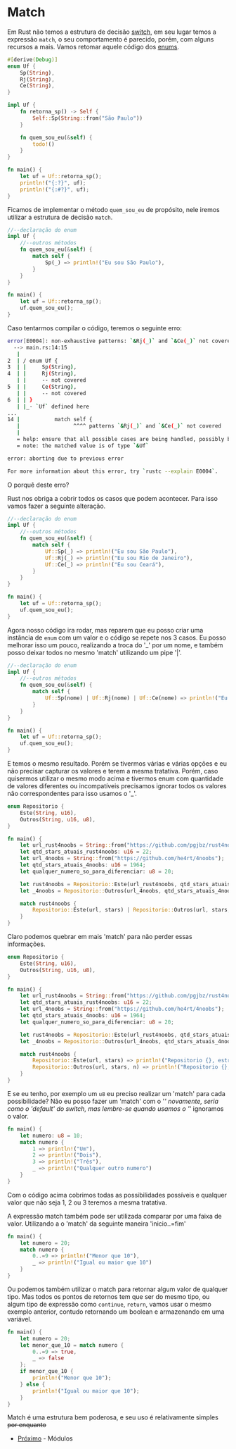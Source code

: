 # Match

Em Rust não temos a estrutura de decisão [switch](https://en.wikipedia.org/wiki/Switch_statement), em seu lugar temos a expressão `match`, o seu comportamento é parecido, porém, com alguns recursos a mais. Vamos retomar aquele código dos [enums](./02-enums.md).

```rust
#[derive(Debug)]
enum Uf {
    Sp(String),
    Rj(String),
    Ce(String),
}

impl Uf {
    fn retorna_sp() -> Self {
        Self::Sp(String::from("São Paulo"))
    }

    fn quem_sou_eu(&self) {
        todo!()
    }
}

fn main() {
    let uf = Uf::retorna_sp();
    println!("{:?}", uf);
    println!("{:#?}", uf);
}
```

Ficamos de implementar o método `quem_sou_eu` de propósito, nele iremos utilizar a estrutura de decisão `match`. 

```rust
//--declaração do enum
impl Uf {
    //--outros métodos
    fn quem_sou_eu(&self) {
        match self {
            Sp(_) => println!("Eu sou São Paulo"),
        }
    }
}

fn main() {
    let uf = Uf::retorna_sp();
    uf.quem_sou_eu();
}
```

Caso tentarmos compilar o código, teremos o seguinte erro:

```bash
error[E0004]: non-exhaustive patterns: `&Rj(_)` and `&Ce(_)` not covered
  --> main.rs:14:15
   |
2  | / enum Uf {
3  | |     Sp(String),
4  | |     Rj(String),
   | |     -- not covered
5  | |     Ce(String),
   | |     -- not covered
6  | | }
   | |_- `Uf` defined here
...
14 |           match self {
   |                 ^^^^ patterns `&Rj(_)` and `&Ce(_)` not covered
   |
   = help: ensure that all possible cases are being handled, possibly by adding wildcards or more match arms
   = note: the matched value is of type `&Uf`

error: aborting due to previous error

For more information about this error, try `rustc --explain E0004`.
```

O porquê deste erro?

Rust nos obriga a cobrir todos os casos que podem acontecer. Para isso vamos fazer a seguinte alteração.

```rust
//--declaração do enum
impl Uf {
    //--outros métodos
    fn quem_sou_eu(&self) {
        match self {
            Uf::Sp(_) => println!("Eu sou São Paulo"),
            Uf::Rj(_) => println!("Eu sou Rio de Janeiro"),
            Uf::Ce(_) => println!("Eu sou Ceará"),
        }
    }
}

fn main() {
    let uf = Uf::retorna_sp();
    uf.quem_sou_eu();
}
```

Agora nosso código ira rodar, mas reparem que eu posso criar uma instância de `enum` com um valor e o código se repete nos 3 casos. Eu posso melhorar isso um pouco, realizando a troca do '_' por um nome, e também posso deixar todos no mesmo 'match' utilizando um pipe '|'.


```rust
//--declaração do enum
impl Uf {
    //--outros métodos
    fn quem_sou_eu(&self) {
        match self {
            Uf::Sp(nome) | Uf::Rj(nome) | Uf::Ce(nome) => println!("Eu sou {}", nome),
        }
    }
}

fn main() {
    let uf = Uf::retorna_sp();
    uf.quem_sou_eu();
}
```

E temos o mesmo resultado. Porém se tivermos várias e várias opções e eu não precisar capturar os valores e terem a mesma tratativa. Porém, caso quisermos utilizar o mesmo modo acima e tivermos enum com quantidade de valores diferentes ou incompatíveis precisamos ignorar todos os valores não correspondentes para isso usamos o '_'.

```rust
enum Repositorio {
    Este(String, u16),
    Outros(String, u16, u8),
}

fn main() {
    let url_rust4noobs = String::from("https://github.com/pgjbz/rust4noobs");
    let qtd_stars_atuais_rust4noobs: u16 = 22;
    let url_4noobs = String::from("https://github.com/he4rt/4noobs");
    let qtd_stars_atuais_4noobs: u16 = 1964;
    let qualquer_numero_so_para_diferenciar: u8 = 20;

    let rust4noobs = Repositorio::Este(url_rust4noobs, qtd_stars_atuais_rust4noobs);
    let _4noobs = Repositorio::Outros(url_4noobs, qtd_stars_atuais_4noobs, qualquer_numero_so_para_diferenciar);

    match rust4noobs {
        Repositorio::Este(url, stars) | Repositorio::Outros(url, stars, _) => println!("Repositorio {}, estrelas {}", url, stars),
    }
}
```

Claro podemos quebrar em mais 'match' para não perder essas informações.

```rust
enum Repositorio {
    Este(String, u16),
    Outros(String, u16, u8),
}

fn main() {
    let url_rust4noobs = String::from("https://github.com/pgjbz/rust4noobs");
    let qtd_stars_atuais_rust4noobs: u16 = 22;
    let url_4noobs = String::from("https://github.com/he4rt/4noobs");
    let qtd_stars_atuais_4noobs: u16 = 1964;
    let qualquer_numero_so_para_diferenciar: u8 = 20;

    let rust4noobs = Repositorio::Este(url_rust4noobs, qtd_stars_atuais_rust4noobs);
    let _4noobs = Repositorio::Outros(url_4noobs, qtd_stars_atuais_4noobs, qualquer_numero_so_para_diferenciar);

    match rust4noobs {
        Repositorio::Este(url, stars) => println!("Repositorio {}, estrelas {}", url, stars),
        Repositorio::Outros(url, stars, n) => println!("Repositorio {}, estrelas {}, numero aleatório para diferneciar {}", url, stars, n),
    }
}
```

E se eu tenho, por exemplo  um `u8` eu preciso realizar um 'match' para cada possibilidade? Não eu posso fazer um 'match' com o '_' novamente, seria como o 'default' do switch, mas lembre-se quando usamos o '_' ignoramos o valor.

```rust
fn main() {
    let numero: u8 = 10;
    match numero {
        1 => println!("Um"),
        2 => println!("Dois"),
        3 => println!("Três"),
        _ => println!("Qualquer outro numero")
    }
}
```

Com o código acima cobrimos todas as possibilidades possíveis e qualquer valor que não seja 1, 2 ou 3 teremos a mesma tratativa. 

A expressão match também pode ser utilizada comparar por uma faixa de valor. Utilizando a o 'match' da seguinte maneira 'inicio..=fim'

```rust
fn main() {
    let numero = 20;
    match numero {
        0..=9 => println!("Menor que 10"),
        _ => println!("Igual ou maior que 10")
    }
}
```

Ou podemos também utilizar o match para retornar algum valor de qualquer tipo. Mas todos os pontos de retornos tem que ser do mesmo tipo, ou algum tipo de expressão como `continue`, `return`, vamos usar o mesmo exemplo anterior, contudo retornando um boolean e armazenando em uma variável.

```rust
fn main() {
    let numero = 20;
    let menor_que_10 = match numero {
        0..=9 => true,
        _ => false
    };
    if menor_que_10 {
        println!("Menor que 10");
    } else {
        println!("Igual ou maior que 10");
    }
}
```

Match é uma estrutura bem poderosa, e seu uso é relativamente simples ~~por enquanto~~

- [Próximo](./04-modules.md) - Módulos